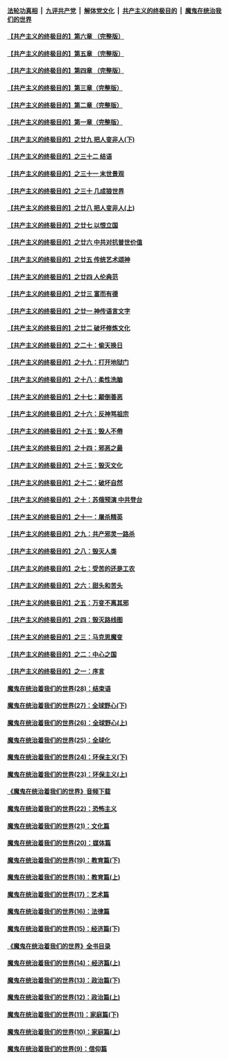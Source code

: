####  [法轮功真相](../../../../basic/blob/master/README.md?t=06080801) &nbsp;|&nbsp; [九评共产党](../../../../9ping.md/blob/master/README.md?t=06080801) &nbsp;|&nbsp; [解体党文化](../../../../jtdwh.md/blob/master/README.md?t=06080801)  &nbsp;|&nbsp; [共产主义的终极目的](../../../../gczydzjmd.md/blob/master/README.md?t=06080801) &nbsp;|&nbsp; [魔鬼在统治我们的世界](../../../../mgztzwmdsj.md/blob/master/README.md?t=06080801) 

#### [【共产主义的终极目的】第六章 （完整版）](../pages/nsc422/n11428913.md?t=06080801) 

#### [【共产主义的终极目的】第五章 （完整版）](../pages/nsc422/n11428912.md?t=06080801) 

#### [【共产主义的终极目的】第四章 （完整版）](../pages/nsc422/n11428907.md?t=06080801) 

#### [【共产主义的终极目的】第三章（完整版）](../pages/nsc422/n11428848.md?t=06080801) 

#### [【共产主义的终极目的】第二章（完整版）](../pages/nsc422/n11428831.md?t=06080801) 

#### [【共产主义的终极目的】第一章（完整版）](../pages/nsc422/n11417651.md?t=06080801) 

#### [【共产主义的终极目的】之廿九 把人变非人(下)](../pages/nsc422/n11344140.md?t=06080801) 

#### [【共产主义的终极目的】之三十二 结语](../pages/nsc422/n11360535.md?t=06080801) 

#### [【共产主义的终极目的】之三十一 末世景观](../pages/nsc422/n11351129.md?t=06080801) 

#### [【共产主义的终极目的】之三十 几成狼世界](../pages/nsc422/n11348280.md?t=06080801) 

#### [【共产主义的终极目的】之廿八 把人变非人(上)](../pages/nsc422/n11340492.md?t=06080801) 

#### [【共产主义的终极目的】之廿七 以恨立国](../pages/nsc422/n11336944.md?t=06080801) 

#### [【共产主义的终极目的】之廿六 中共对抗普世价值](../pages/nsc422/n11324785.md?t=06080801) 

#### [【共产主义的终极目的】之廿五 传统艺术颂神](../pages/nsc422/n11296396.md?t=06080801) 

#### [【共产主义的终极目的】之廿四 人伦典范](../pages/nsc422/n11296397.md?t=06080801) 

#### [【共产主义的终极目的】之廿三 富而有德](../pages/nsc422/n11283598.md?t=06080801) 

#### [【共产主义的终极目的】之廿一 神传语言文字](../pages/nsc422/n11263265.md?t=06080801) 

#### [【共产主义的终极目的】之廿二 破坏修炼文化](../pages/nsc422/n11245728.md?t=06080801) 

#### [【共产主义的终极目的】之二十：偷天换日](../pages/nsc422/n11238846.md?t=06080801) 

#### [【共产主义的终极目的】之十九：打开地狱门](../pages/nsc422/n11206376.md?t=06080801) 

#### [【共产主义的终极目的】之十八：柔性洗脑](../pages/nsc422/n11199994.md?t=06080801) 

#### [【共产主义的终极目的】之十七：颠倒善恶](../pages/nsc422/n11179782.md?t=06080801) 

#### [【共产主义的终极目的】之十六：反神骂祖宗](../pages/nsc422/n11166798.md?t=06080801) 

#### [【共产主义的终极目的】之十五：毁人不倦](../pages/nsc422/n11166792.md?t=06080801) 

#### [【共产主义的终极目的】之十四：邪恶之最](../pages/nsc422/n11150249.md?t=06080801) 

#### [【共产主义的终极目的】之十三：毁灭文化](../pages/nsc422/n11135227.md?t=06080801) 

#### [【共产主义的终极目的】之十二：破坏自然](../pages/nsc422/n11135214.md?t=06080801) 

#### [【共产主义的终极目的】之十：苏俄预演 中共登台](../pages/nsc422/n11118424.md?t=06080801) 

#### [【共产主义的终极目的】之十一：屠杀精英](../pages/nsc422/n11118442.md?t=06080801) 

#### [【共产主义的终极目的】之九：共产邪灵一路杀](../pages/nsc422/n11114139.md?t=06080801) 

#### [【共产主义的终极目的】之八：毁灭人类](../pages/nsc422/n11108503.md?t=06080801) 

#### [【共产主义的终极目的】之七：受苦的还是工农](../pages/nsc422/n11101809.md?t=06080801) 

#### [【共产主义的终极目的】之六：甜头和苦头](../pages/nsc422/n11096971.md?t=06080801) 

#### [【共产主义的终极目的】之五：万变不离其邪](../pages/nsc422/n11091285.md?t=06080801) 

#### [【共产主义的终极目的】之四：毁灭路线图](../pages/nsc422/n11086284.md?t=06080801) 

#### [【共产主义的终极目的】之三：马克思魔变](../pages/nsc422/n11061941.md?t=06080801) 

#### [【共产主义的终极目的】之二：中心之国](../pages/nsc422/n11047728.md?t=06080801) 

#### [【共产主义的终极目的】之一：序言](../pages/nsc422/n11086077.md?t=06080801) 

#### [魔鬼在统治着我们的世界(28)：结束语](../pages/nsc422/n10936246.md?t=06080801) 

#### [魔鬼在统治着我们的世界(27)：全球野心(下)](../pages/nsc422/n10928319.md?t=06080801) 

#### [魔鬼在统治着我们的世界(26)：全球野心(上)](../pages/nsc422/n10900318.md?t=06080801) 

#### [魔鬼在统治着我们的世界(25)：全球化](../pages/nsc422/n10788205.md?t=06080801) 

#### [魔鬼在统治着我们的世界(24)：环保主义(下)](../pages/nsc422/n10695307.md?t=06080801) 

#### [魔鬼在统治着我们的世界(23)：环保主义(上)](../pages/nsc422/n10688613.md?t=06080801) 

#### [《魔鬼在统治着我们的世界》音频下载](../pages/nsc422/n10635553.md?t=06080801) 

#### [魔鬼在统治着我们的世界(22)：恐怖主义](../pages/nsc422/n10614727.md?t=06080801) 

#### [魔鬼在统治着我们的世界(21)：文化篇](../pages/nsc422/n10597706.md?t=06080801) 

#### [魔鬼在统治着我们的世界(20)：媒体篇](../pages/nsc422/n10586579.md?t=06080801) 

#### [魔鬼在统治着我们的世界(19)：教育篇(下)](../pages/nsc422/n10564808.md?t=06080801) 

#### [魔鬼在统治着我们的世界(18)：教育篇(上)](../pages/nsc422/n10526970.md?t=06080801) 

#### [魔鬼在统治着我们的世界(17)：艺术篇](../pages/nsc422/n10499093.md?t=06080801) 

#### [魔鬼在统治着我们的世界(16)：法律篇](../pages/nsc422/n10485969.md?t=06080801) 

#### [魔鬼在统治着我们的世界(15)：经济篇(下)](../pages/nsc422/n10469975.md?t=06080801) 

#### [《魔鬼在统治着我们的世界》全书目录](../pages/nsc422/n10464261.md?t=06080801) 

#### [魔鬼在统治着我们的世界(14)：经济篇(上)](../pages/nsc422/n10457370.md?t=06080801) 

#### [魔鬼在统治着我们的世界(13)：政治篇(下)](../pages/nsc422/n10448270.md?t=06080801) 

#### [魔鬼在统治着我们的世界(12)：政治篇(上)](../pages/nsc422/n10444576.md?t=06080801) 

#### [魔鬼在统治着我们的世界(11)：家庭篇(下)](../pages/nsc422/n10440961.md?t=06080801) 

#### [魔鬼在统治着我们的世界(10)：家庭篇(上)](../pages/nsc422/n10435448.md?t=06080801) 

#### [魔鬼在统治着我们的世界(9)：信仰篇](../pages/nsc422/n10432159.md?t=06080801) 

